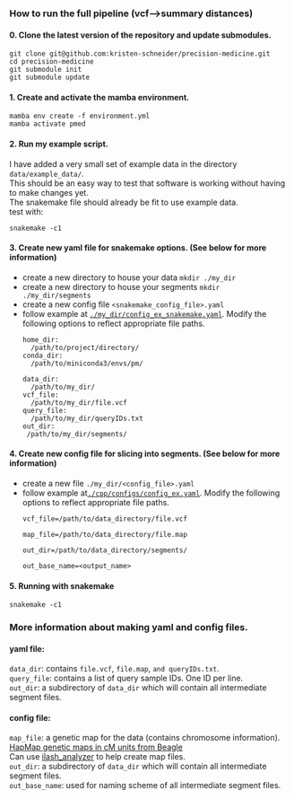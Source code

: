 ### How to run the full pipeline (vcf-->summary distances)
#### 0. Clone the latest version of the repository and update submodules.
```
git clone git@github.com:kristen-schneider/precision-medicine.git
cd precision-medicine
git submodule init
git submodule update
```
#### 1. Create and activate the mamba environment.
```
mamba env create -f environment.yml
mamba activate pmed
```
#### 2. Run my example script.
I have added a very small set of example data in the directory `data/example_data/`.<br>
This should be an easy way to test that software is working without having to make changes yet.<br>
The snakemake file should already be fit to use example data.<br>
test with:<br>
```
snakemake -c1
```

#### 3. Create new yaml file for snakemake options. (See below for more information)
- create a new directory to house your data `mkdir ./my_dir`
- create a new directory to house your segments `mkdir ./my_dir/segments`
- create a new config file `<snakemake_config_file>.yaml`
- follow example at [`./my_dir/config_ex_snakemake.yaml`](https://github.com/kristen-schneider/precision-medicine/blob/main/data/example_data/config_ex_snakemake.yaml). Modify the following options to reflect appropriate file paths.
  ```
  home_dir:
    /path/to/project/directory/
  conda_dir:
    /path/to/miniconda3/envs/pm/

  data_dir:
    /path/to/my_dir/
  vcf_file:
    /path/to/my_dir/file.vcf
  query_file:
    /path/to/my_dir/queryIDs.txt
  out_dir:
   /path/to/my_dir/segments/
  ```
#### 4. Create new config file for slicing into segments. (See below for more information)
- create a new file `./my_dir/<config_file>.yaml`
- follow example at[`./cpp/configs/config_ex.yaml`](https://github.com/kristen-schneider/precision-medicine/blob/main/data/example_data/config_ex.yaml). Modify the following options to reflect appropriate file paths.
  ```
  vcf_file=/path/to/data_directory/file.vcf

  map_file=/path/to/data_directory/file.map

  out_dir=/path/to/data_directory/segments/

  out_base_name=<output_name>
  ```
#### 5. Running with snakemake
`snakemake -c1`

### More information about making yaml and config files.
#### yaml file:
`data_dir`: contains `file.vcf`, `file.map`, `and queryIDs.txt`.<br>
`query_file`: contains a list of query sample IDs. One ID per line.<br>
`out_dir`: a subdirectory of `data_dir` which will contain all intermediate segment files.<br>
#### config file:
`map_file`: a genetic map for the data (contains chromosome information). [HapMap genetic maps in cM units from Beagle](https://bochet.gcc.biostat.washington.edu/beagle/genetic_maps/plink.GRCh38.map.zip)<br> Can use [ilash_analyzer](https://github.com/roohy/ilash_analyzer/blob/master/interpolate_maps.py) to help create map files.<br>
`out_dir`: a subdirectory of `data_dir` which will contain all intermediate segment files.<br>
`out_base_name`: used for naming scheme of all intermediate segment files.


